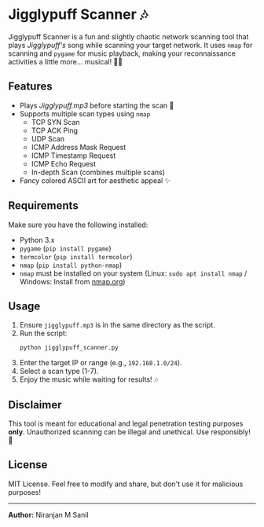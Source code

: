 # Jigglypuff Scanner 🎶

Jigglypuff Scanner is a fun and slightly chaotic network scanning tool that plays *Jigglypuff's* song while scanning your target network. It uses `nmap` for scanning and `pygame` for music playback, making your reconnaissance activities a little more... musical! 🎤🎶

## Features
- Plays *Jigglypuff.mp3* before starting the scan 🎵
- Supports multiple scan types using `nmap`
  - TCP SYN Scan
  - TCP ACK Ping
  - UDP Scan
  - ICMP Address Mask Request
  - ICMP Timestamp Request
  - ICMP Echo Request
  - In-depth Scan (combines multiple scans)
- Fancy colored ASCII art for aesthetic appeal ✨

## Requirements
Make sure you have the following installed:
- Python 3.x
- `pygame` (`pip install pygame`)
- `termcolor` (`pip install termcolor`)
- `nmap` (`pip install python-nmap`)
- `nmap` must be installed on your system (Linux: `sudo apt install nmap` / Windows: Install from [nmap.org](https://nmap.org/download.html))

## Usage
1. Ensure `jigglypuff.mp3` is in the same directory as the script.
2. Run the script:
   ```bash
   python jigglypuff_scanner.py
   ```
3. Enter the target IP or range (e.g., `192.168.1.0/24`).
4. Select a scan type (1-7).
5. Enjoy the music while waiting for results! 🎶

## Disclaimer
This tool is meant for educational and legal penetration testing purposes **only**. Unauthorized scanning can be illegal and unethical. Use responsibly! 🛑

## License
MIT License. Feel free to modify and share, but don't use it for malicious purposes!

---

**Author:** Niranjan M Sanil


